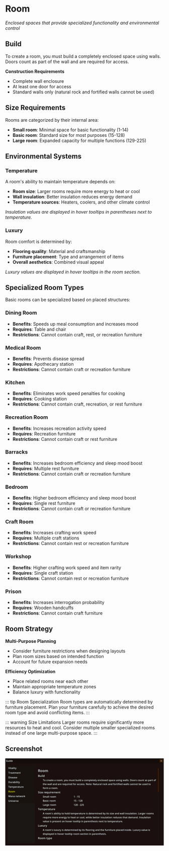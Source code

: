 # Room

*Enclosed spaces that provide specialized functionality and environmental control*

## Build

To create a room, you must build a completely enclosed space using walls. Doors count as part of the wall and are required for access.

**Construction Requirements**
- Complete wall enclosure
- At least one door for access
- Standard walls only (natural rock and fortified walls cannot be used)

## Size Requirements

Rooms are categorized by their internal area:

- **Small room**: Minimal space for basic functionality (1-14)
- **Basic room**: Standard size for most purposes (15-128)
- **Large room**: Expanded capacity for multiple functions (129-225)

## Environmental Systems

### Temperature

A room's ability to maintain temperature depends on:
- **Room size**: Larger rooms require more energy to heat or cool
- **Wall insulation**: Better insulation reduces energy demand
- **Temperature sources**: Heaters, coolers, and other climate control

*Insulation values are displayed in hover tooltips in parentheses next to temperature.*

### Luxury

Room comfort is determined by:
- **Flooring quality**: Material and craftsmanship
- **Furniture placement**: Type and arrangement of items
- **Overall aesthetics**: Combined visual appeal

*Luxury values are displayed in hover tooltips in the room section.*

## Specialized Room Types

Basic rooms can be specialized based on placed structures:

### Dining Room
- **Benefits**: Speeds up meal consumption and increases mood
- **Requires**: Table and chair
- **Restrictions**: Cannot contain craft, rest, or recreation furniture

### Medical Room
- **Benefits**: Prevents disease spread
- **Requires**: Apothecary station
- **Restrictions**: Cannot contain craft or recreation furniture

### Kitchen
- **Benefits**: Eliminates work speed penalties for cooking
- **Requires**: Cooking station
- **Restrictions**: Cannot contain craft, recreation, or rest furniture

### Recreation Room
- **Benefits**: Increases recreation activity speed
- **Requires**: Recreation furniture
- **Restrictions**: Cannot contain craft or rest furniture

### Barracks
- **Benefits**: Increases bedroom efficiency and sleep mood boost
- **Requires**: Multiple rest furniture
- **Restrictions**: Cannot contain craft or recreation furniture

### Bedroom
- **Benefits**: Higher bedroom efficiency and sleep mood boost
- **Requires**: Single rest furniture
- **Restrictions**: Cannot contain craft or recreation furniture

### Craft Room
- **Benefits**: Increases crafting work speed
- **Requires**: Multiple craft stations
- **Restrictions**: Cannot contain rest or recreation furniture

### Workshop
- **Benefits**: Higher crafting work speed and item rarity
- **Requires**: Single craft station
- **Restrictions**: Cannot contain rest or recreation furniture

### Prison
- **Benefits**: Increases interrogation probability
- **Requires**: Wooden handcuffs
- **Restrictions**: Cannot contain craft furniture

## Room Strategy

**Multi-Purpose Planning**
- Consider furniture restrictions when designing layouts
- Plan room sizes based on intended function
- Account for future expansion needs

**Efficiency Optimization**
- Place related rooms near each other
- Maintain appropriate temperature zones
- Balance luxury with functionality

::: tip Room Specialization
Room types are automatically determined by furniture placement. 
Plan your furniture carefully to achieve the desired room type and avoid conflicting items.
:::

::: warning Size Limitations
Larger rooms require significantly more resources to heat and cool. 
Consider multiple smaller specialized rooms instead of one large multi-purpose space.
:::

## Screenshot

![Guide](/resources/menus/guide.jpg)